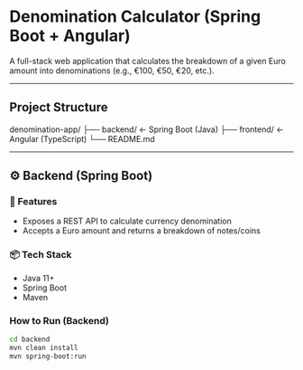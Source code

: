 # Denomination Calculator (Spring Boot + Angular)

A full-stack web application that calculates the breakdown of a given Euro amount into denominations (e.g., €100, €50, €20, etc.).

---

## Project Structure

denomination-app/
├── backend/ ← Spring Boot (Java)
├── frontend/ ← Angular (TypeScript)
└── README.md

---

## ⚙️ Backend (Spring Boot)

### 📌 Features

- Exposes a REST API to calculate currency denomination
- Accepts a Euro amount and returns a breakdown of notes/coins

### 📦 Tech Stack

- Java 11+
- Spring Boot
- Maven

### How to Run (Backend)

```bash
cd backend
mvn clean install
mvn spring-boot:run
```
